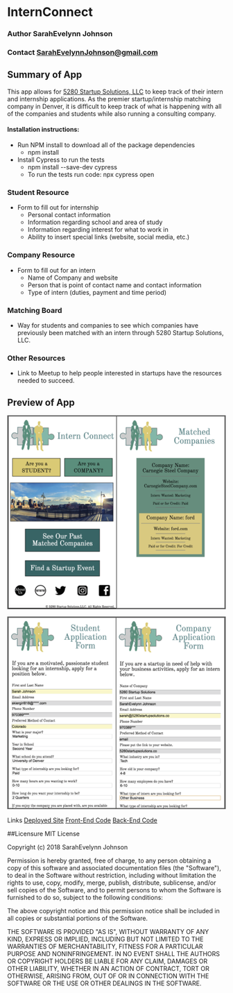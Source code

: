 # InternConnect

### Author **SarahEvelynn Johnson**
### Contact **SarahEvelynnJohnson@gmail.com**

## Summary of App
This app allows for [5280 Startup Solutions, LLC](https://www.5280startupsolutions.co/) to keep track of their intern and internship applications. As the premier startup/internship matching company in Denver, it is difficult to keep track of what is happening with all of the companies and students while also running a consulting company.

#### Installation instructions:
- Run NPM install to download all of the package dependencies
  - npm install
- Install Cypress to run the tests
  - npm install --save-dev cypress
  - To run the tests run code: npx cypress open

### Student Resource
* Form to fill out for internship
    * Personal contact information
    * Information regarding school and area of study
    * Information regarding interest for what to work in
    * Ability to insert special links (website, social media, etc.)

### Company Resource
* Form to fill out for an intern
    * Name of Company and website
    * Person that is point of contact name and contact information
    * Type of intern (duties, payment and time period)

### Matching Board
* Way for students and companies to see which companies have previously been matched with an intern through 5280 Startup Solutions, LLC.

### Other Resources
* Link to Meetup to help people interested in startups have the resources needed to succeed.

## Preview of App

![Homepage and Matching Board](AppScreen1.png)

![Student and Company Forms](AppScreen2.png)


Links
[Deployed Site](https://intern-connect.firebaseapp.com/)
[Front-End Code](https://github.com/sarahevelynn/intern-connect-client)
[Back-End Code](https://github.com/sarahevelynn/intern-connect-server)

##Licensure
MIT License

Copyright (c) 2018 SarahEvelynn Johnson

Permission is hereby granted, free of charge, to any person obtaining a copy
of this software and associated documentation files (the "Software"), to deal
in the Software without restriction, including without limitation the rights
to use, copy, modify, merge, publish, distribute, sublicense, and/or sell
copies of the Software, and to permit persons to whom the Software is
furnished to do so, subject to the following conditions:

The above copyright notice and this permission notice shall be included in all
copies or substantial portions of the Software.

THE SOFTWARE IS PROVIDED "AS IS", WITHOUT WARRANTY OF ANY KIND, EXPRESS OR
IMPLIED, INCLUDING BUT NOT LIMITED TO THE WARRANTIES OF MERCHANTABILITY,
FITNESS FOR A PARTICULAR PURPOSE AND NONINFRINGEMENT. IN NO EVENT SHALL THE
AUTHORS OR COPYRIGHT HOLDERS BE LIABLE FOR ANY CLAIM, DAMAGES OR OTHER
LIABILITY, WHETHER IN AN ACTION OF CONTRACT, TORT OR OTHERWISE, ARISING FROM,
OUT OF OR IN CONNECTION WITH THE SOFTWARE OR THE USE OR OTHER DEALINGS IN THE
SOFTWARE.
